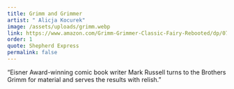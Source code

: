 ```yaml
---
title: Grimm and Grimmer
artist: " Alicja Kocurek"
image: /assets/uploads/grimm.webp
link: https://www.amazon.com/Grimm-Grimmer-Classic-Fairy-Rebooted/dp/0762487852
order: 1
quote: Shepherd Express
permalink: false
---
```

“Eisner Award-winning comic book writer Mark Russell turns to the Brothers Grimm for material and serves the results with relish.”